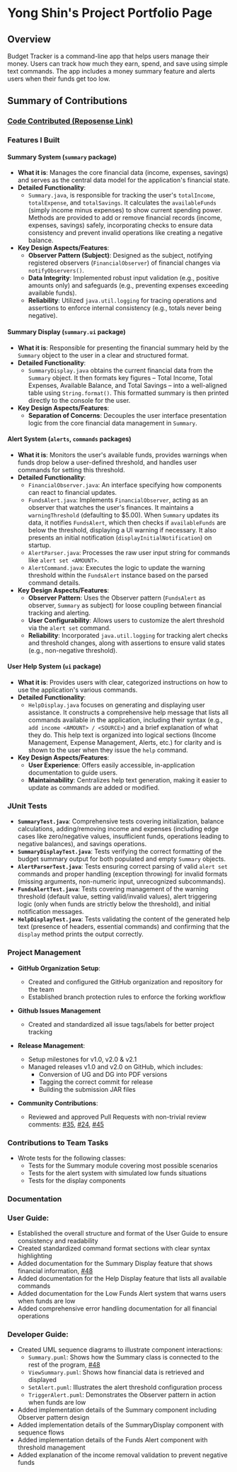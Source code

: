 # Yong Shin's Project Portfolio Page

## Overview
Budget Tracker is a command-line app that helps users manage their money. Users can track how much they earn, spend, and save using simple text commands. The app includes a money summary feature and alerts users when their funds get too low.

## Summary of Contributions

### [Code Contributed (Reposense Link)](https://nus-cs2113-ay2425s2.github.io/tp-dashboard/?search=yshinprograms&breakdown=true)

### Features I Built

#### Summary System (`summary` package)
*   **What it is**: Manages the core financial data (income, expenses, savings) and serves as the central data model for the application's financial state.
*   **Detailed Functionality**:
    *   `Summary.java`, is responsible for tracking the user's `totalIncome`, `totalExpense`, and `totalSavings`. It calculates the `availableFunds` (simply income minus expenses) to show current spending power. Methods are provided to add or remove financial records (income, expenses, savings) safely, incorporating checks to ensure data consistency and prevent invalid operations like creating a negative balance.
*   **Key Design Aspects/Features**:
    *   **Observer Pattern (Subject)**: Designed as the subject, notifying registered observers (`FinancialObserver`) of financial changes via `notifyObservers()`.
    *   **Data Integrity**: Implemented robust input validation (e.g., positive amounts only) and safeguards (e.g., preventing expenses exceeding available funds).
    *   **Reliability**: Utilized `java.util.logging` for tracing operations and assertions to enforce internal consistency (e.g., totals never being negative).

#### Summary Display (`summary.ui` package)
*   **What it is**: Responsible for presenting the financial summary held by the `Summary` object to the user in a clear and structured format.
*   **Detailed Functionality**:
    *   `SummaryDisplay.java` obtains the current financial data from the `Summary` object. It then formats key figures – Total Income, Total Expenses, Available Balance, and Total Savings – into a well-aligned table using `String.format()`. This formatted summary is then printed directly to the console for the user.
*   **Key Design Aspects/Features**:
    *   **Separation of Concerns**: Decouples the user interface presentation logic from the core financial data management in `Summary`.

#### Alert System (`alerts`, `commands` packages)
*   **What it is**: Monitors the user's available funds, provides warnings when funds drop below a user-defined threshold, and handles user commands for setting this threshold.
*   **Detailed Functionality**:
    *   `FinancialObserver.java`: An interface specifying how components can react to financial updates.
    *   `FundsAlert.java`: Implements `FinancialObserver`, acting as an observer that watches the user's finances. It maintains a `warningThreshold` (defaulting to $5.00). When `Summary` updates its data, it notifies `FundsAlert`, which then checks if `availableFunds` are below the threshold, displaying a UI warning if necessary. It also presents an initial notification (`displayInitialNotification`) on startup.
    *   `AlertParser.java`: Processes the raw user input string for commands like `alert set <AMOUNT>`.
    *   `AlertCommand.java`: Executes the logic to update the warning threshold within the `FundsAlert` instance based on the parsed command details.
*   **Key Design Aspects/Features**:
    *   **Observer Pattern**: Uses the Observer pattern (`FundsAlert` as observer, `Summary` as subject) for loose coupling between financial tracking and alerting.
    *   **User Configurability**: Allows users to customize the alert threshold via the `alert set` command.
    *   **Reliability**: Incorporated `java.util.logging` for tracking alert checks and threshold changes, along with assertions to ensure valid states (e.g., non-negative threshold).

#### User Help System (`ui` package)
*   **What it is**: Provides users with clear, categorized instructions on how to use the application's various commands.
*   **Detailed Functionality**:
    *   `HelpDisplay.java` focuses on generating and displaying user assistance. It constructs a comprehensive help message that lists all commands available in the application, including their syntax (e.g., `add income <AMOUNT> / <SOURCE>`) and a brief explanation of what they do. This help text is organized into logical sections (Income Management, Expense Management, Alerts, etc.) for clarity and is shown to the user when they issue the `help` command.
*   **Key Design Aspects/Features**:
    *   **User Experience**: Offers easily accessible, in-application documentation to guide users.
    *   **Maintainability**: Centralizes help text generation, making it easier to update as commands are added or modified.

### JUnit Tests
*   **`SummaryTest.java`**: Comprehensive tests covering initialization, balance calculations, adding/removing income and expenses (including edge cases like zero/negative values, insufficient funds, operations leading to negative balances), and savings operations.
*   **`SummaryDisplayTest.java`**: Tests verifying the correct formatting of the budget summary output for both populated and empty `Summary` objects.
*   **`AlertParserTest.java`**: Tests ensuring correct parsing of valid `alert set` commands and proper handling (exception throwing) for invalid formats (missing arguments, non-numeric input, unrecognized subcommands).
*   **`FundsAlertTest.java`**: Tests covering management of the warning threshold (default value, setting valid/invalid values), alert triggering logic (only when funds are strictly below the threshold), and initial notification messages.
*   **`HelpDisplayTest.java`**: Tests validating the content of the generated help text (presence of headers, essential commands) and confirming that the `display` method prints the output correctly.

### Project Management
* **GitHub Organization Setup**:
  * Created and configured the GitHub organization and repository for the team
  * Established branch protection rules to enforce the forking workflow

* **Github Issues Management**
  * Created and standardized all issue tags/labels for better project tracking

* **Release Management**:
  * Setup milestones for v1.0, v2.0 & v2.1
  * Managed releases v1.0 and v2.0 on GitHub, which includes:
    * Conversion of UG and DG into PDF versions
    * Tagging the correct commit for release
    * Building the submission JAR files

* **Community Contributions**:
  * Reviewed and approved Pull Requests with non-trivial review comments: [#35](https://github.com/AY2425S2-CS2113-T11A-4/tp/pull/35), [#24](https://github.com/AY2425S2-CS2113-T11A-4/tp/pull/24), [#45](https://github.com/AY2425S2-CS2113-T11A-4/tp/pull/45)

### Contributions to Team Tasks
* Wrote tests for the following classes:
  * Tests for the Summary module covering most possible scenarios
  * Tests for the alert system with simulated low funds situations
  * Tests for the display components

### Documentation

### User Guide:
* Established the overall structure and format of the User Guide to ensure consistency and readability
* Created standardized command format sections with clear syntax highlighting
* Added documentation for the Summary Display feature that shows financial information, [#48](https://github.com/AY2425S2-CS2113-T11A-4/tp/pull/48)
* Added documentation for the Help Display feature that lists all available commands
* Added documentation for the Low Funds Alert system that warns users when funds are low
* Added comprehensive error handling documentation for all financial operations

### Developer Guide:
* Created UML sequence diagrams to illustrate component interactions:
  * `Summary.puml`: Shows how the Summary class is connected to the rest of the program, [#48](https://github.com/AY2425S2-CS2113-T11A-4/tp/pull/48)
  * `ViewSummary.puml`: Shows how financial data is retrieved and displayed
  * `SetAlert.puml`: Illustrates the alert threshold configuration process
  * `TriggerAlert.puml`: Demonstrates the Observer pattern in action when funds are low
* Added implementation details of the Summary component including Observer pattern design
* Added implementation details of the SummaryDisplay component with sequence flows
* Added implementation details of the Funds Alert component with threshold management
* Added explanation of the income removal validation to prevent negative funds
